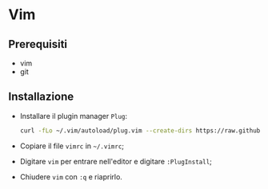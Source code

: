 # Vim

## Prerequisiti

* vim
* git

## Installazione

* Installare il plugin manager `Plug`:
    ```sh
    curl -fLo ~/.vim/autoload/plug.vim --create-dirs https://raw.githubusercontent.com/junegunn/vim-plug/master/plug.vim
    ```

* Copiare il file `vimrc` in `~/.vimrc`;

* Digitare `vim` per entrare nell'editor e digitare `:PlugInstall`;

* Chiudere `vim` con `:q` e riaprirlo.
